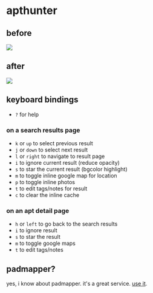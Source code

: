 # apthunter

## before

![](http://f.cl.ly/items/3U2d0V1R2D1J3f0e0A2J/Screen%20shot%202011-08-21%20at%201.25.07%20AM.png)

## after

![](http://f.cl.ly/items/350j0z3W40033U3l0U0B/Screen%20shot%202011-08-21%20at%201.12.22%20AM.png)

## keyboard bindings

* `?` for help

### on a search results page

* `k` or `up` to select previous result
* `j` or `down` to select next result
* `l` or `right` to navigate to result page
* `i` to ignore current result (reduce opacity)
* `s` to star the current result (bgcolor highlight)
* `m` to toggle inline google map for location
* `p` to toggle inline photos
* `t` to edit tags/notes for result
* `c` to clear the inline cache

### on an apt detail page

* `h` or `left` to go back to the search results
* `i` to ignore result
* `s` to star the result
* `m` to toggle google maps
* `t` to edit tags/notes

## padmapper?

yes, i know about padmapper. it's a great service. [use it](http://padmapper.com).
